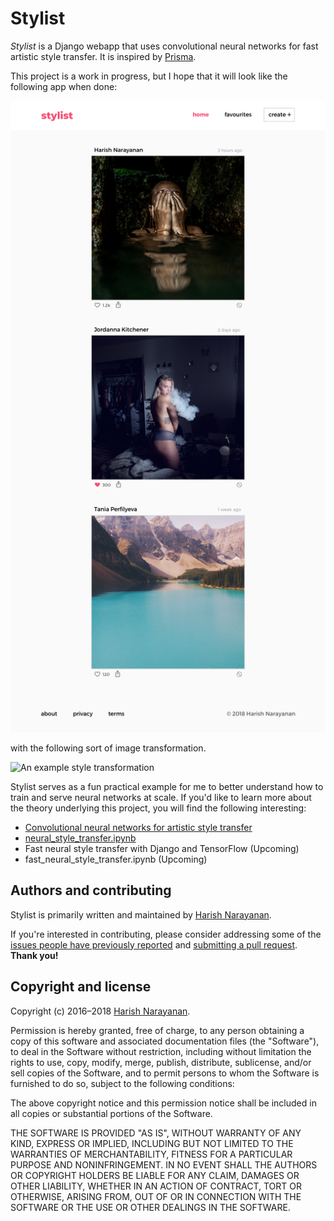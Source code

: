 # Stylist

*Stylist* is a Django webapp that uses convolutional neural networks
for fast artistic style transfer. It is inspired by
[Prisma](http://prisma-ai.com).

This project is a work in progress, but I hope that it will look like
the following app when done:

![A look at Stylist's UI](designs/Photo%20Stream.png)

with the following sort of image transformation.

![An example style transformation](algorithms/images/example.gif)

Stylist serves as a fun practical example for me to better understand
how to train and serve neural networks at scale. If you'd like to
learn more about the theory underlying this project, you will find the
following interesting:

- [Convolutional neural networks for artistic style transfer](https://harishnarayanan.org/writing/artistic-style-transfer/)
- [neural_style_transfer.ipynb](algorithms/neural_style_transfer.ipynb)
- Fast neural style transfer with Django and TensorFlow (Upcoming)
- fast_neural_style_transfer.ipynb (Upcoming)

## Authors and contributing

Stylist is primarily written and maintained by [Harish
Narayanan](https://harishnarayanan.org).

If you're interested in contributing, please consider addressing some
of the [issues people have previously
reported](https://github.com/hnarayanan/stylist/issues) and
[submitting a pull
request](https://help.github.com/articles/using-pull-requests/). **Thank
you!**

## Copyright and license

Copyright (c) 2016–2018 [Harish Narayanan](https://harishnarayanan.org).

Permission is hereby granted, free of charge, to any person obtaining a copy
of this software and associated documentation files (the "Software"), to deal
in the Software without restriction, including without limitation the rights
to use, copy, modify, merge, publish, distribute, sublicense, and/or sell
copies of the Software, and to permit persons to whom the Software is
furnished to do so, subject to the following conditions:

The above copyright notice and this permission notice shall be included in
all copies or substantial portions of the Software.

THE SOFTWARE IS PROVIDED "AS IS", WITHOUT WARRANTY OF ANY KIND, EXPRESS OR
IMPLIED, INCLUDING BUT NOT LIMITED TO THE WARRANTIES OF MERCHANTABILITY,
FITNESS FOR A PARTICULAR PURPOSE AND NONINFRINGEMENT. IN NO EVENT SHALL THE
AUTHORS OR COPYRIGHT HOLDERS BE LIABLE FOR ANY CLAIM, DAMAGES OR OTHER
LIABILITY, WHETHER IN AN ACTION OF CONTRACT, TORT OR OTHERWISE, ARISING FROM,
OUT OF OR IN CONNECTION WITH THE SOFTWARE OR THE USE OR OTHER DEALINGS IN
THE SOFTWARE.
